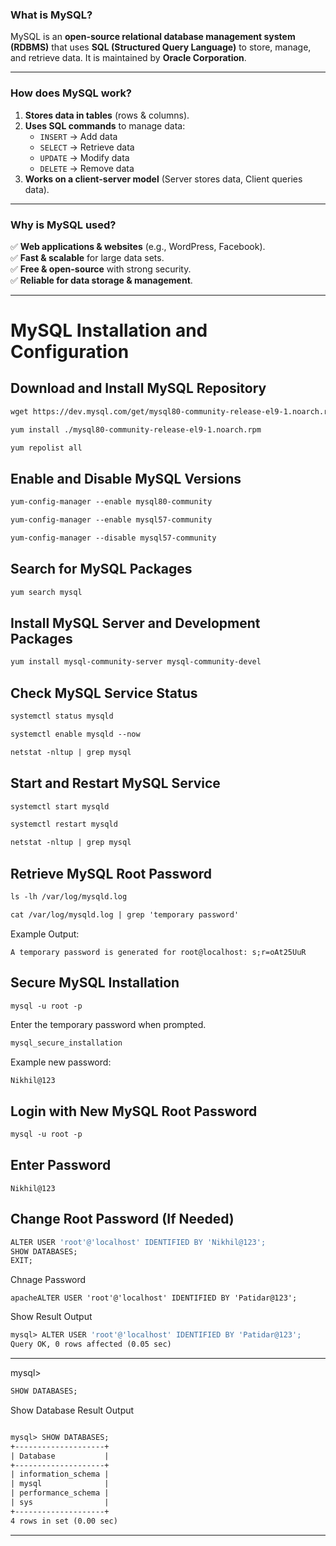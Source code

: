 ### **What is MySQL?**  
MySQL is an **open-source relational database management system (RDBMS)** that uses **SQL (Structured Query Language)** to store, manage, and retrieve data. It is maintained by **Oracle Corporation**.  

--- 

### **How does MySQL work?**  
1. **Stores data in tables** (rows & columns).  
2. **Uses SQL commands** to manage data:  
   - `INSERT` → Add data  
   - `SELECT` → Retrieve data  
   - `UPDATE` → Modify data  
   - `DELETE` → Remove data  
3. **Works on a client-server model** (Server stores data, Client queries data).  

---

### **Why is MySQL used?**  
✅ **Web applications & websites** (e.g., WordPress, Facebook).  
✅ **Fast & scalable** for large data sets.  
✅ **Free & open-source** with strong security.  
✅ **Reliable for data storage & management**.  

---

# MySQL Installation and Configuration

## Download and Install MySQL Repository
```apache
wget https://dev.mysql.com/get/mysql80-community-release-el9-1.noarch.rpm
```
```apache
yum install ./mysql80-community-release-el9-1.noarch.rpm
```
```apache
yum repolist all
```

## Enable and Disable MySQL Versions
```apache
yum-config-manager --enable mysql80-community
```
```apache
yum-config-manager --enable mysql57-community
```
```apache
yum-config-manager --disable mysql57-community
```

## Search for MySQL Packages
```apache
yum search mysql
```

## Install MySQL Server and Development Packages
```apache
yum install mysql-community-server mysql-community-devel
```

## Check MySQL Service Status
```apache
systemctl status mysqld
```
```apache
systemctl enable mysqld --now
```
```apache
netstat -nltup | grep mysql
```

## Start and Restart MySQL Service
```apache
systemctl start mysqld
```
```apache
systemctl restart mysqld
```
```apache
netstat -nltup | grep mysql
```

## Retrieve MySQL Root Password
```apache
ls -lh /var/log/mysqld.log
```
```apache
cat /var/log/mysqld.log | grep 'temporary password'
```
Example Output:
```
A temporary password is generated for root@localhost: s;r=oAt25UuR
```

## Secure MySQL Installation
```apache
mysql -u root -p
```
Enter the temporary password when prompted.
```apache
mysql_secure_installation
```
Example new password:
```
Nikhil@123
```

## Login with New MySQL Root Password
```apache
mysql -u root -p
```
## Enter Password
```
Nikhil@123
```
## Change Root Password (If Needed)
```apache
ALTER USER 'root'@'localhost' IDENTIFIED BY 'Nikhil@123';
SHOW DATABASES;
EXIT;
```
Chnage Password
```
apacheALTER USER 'root'@'localhost' IDENTIFIED BY 'Patidar@123';
```
Show Result Output

```apache
mysql> ALTER USER 'root'@'localhost' IDENTIFIED BY 'Patidar@123';
Query OK, 0 rows affected (0.05 sec)
```
---

mysql>
```apache
SHOW DATABASES;
```
Show Database Result Output

```apache

mysql> SHOW DATABASES;
+--------------------+
| Database           |
+--------------------+
| information_schema |
| mysql              |
| performance_schema |
| sys                |
+--------------------+
4 rows in set (0.00 sec)
```
---
